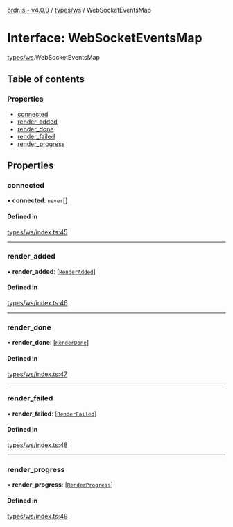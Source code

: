 [ordr.js - v4.0.0](../README.md) / [types/ws](../modules/types_ws.md) / WebSocketEventsMap

# Interface: WebSocketEventsMap

[types/ws](../modules/types_ws.md).WebSocketEventsMap

## Table of contents

### Properties

- [connected](types_ws.WebSocketEventsMap.md#connected)
- [render\_added](types_ws.WebSocketEventsMap.md#render_added)
- [render\_done](types_ws.WebSocketEventsMap.md#render_done)
- [render\_failed](types_ws.WebSocketEventsMap.md#render_failed)
- [render\_progress](types_ws.WebSocketEventsMap.md#render_progress)

## Properties

### connected

• **connected**: `never`[]

#### Defined in

[types/ws/index.ts:45](https://github.com/LockBlock-dev/ordr.js/blob/b45a0e0/src/types/ws/index.ts#L45)

___

### render\_added

• **render\_added**: [[`RenderAdded`](types_ws_events.RenderAdded.md)]

#### Defined in

[types/ws/index.ts:46](https://github.com/LockBlock-dev/ordr.js/blob/b45a0e0/src/types/ws/index.ts#L46)

___

### render\_done

• **render\_done**: [[`RenderDone`](types_ws_events.RenderDone.md)]

#### Defined in

[types/ws/index.ts:47](https://github.com/LockBlock-dev/ordr.js/blob/b45a0e0/src/types/ws/index.ts#L47)

___

### render\_failed

• **render\_failed**: [[`RenderFailed`](types_ws_events.RenderFailed.md)]

#### Defined in

[types/ws/index.ts:48](https://github.com/LockBlock-dev/ordr.js/blob/b45a0e0/src/types/ws/index.ts#L48)

___

### render\_progress

• **render\_progress**: [[`RenderProgress`](types_ws_events.RenderProgress.md)]

#### Defined in

[types/ws/index.ts:49](https://github.com/LockBlock-dev/ordr.js/blob/b45a0e0/src/types/ws/index.ts#L49)
